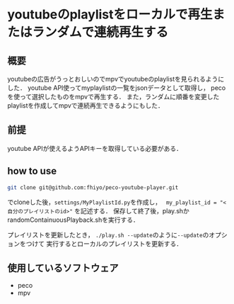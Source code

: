 # youtubeのplaylistをローカルで再生またはランダムで連続再生する

## 概要
youtubeの広告がうっとおしいのでmpvでyoutubeのplaylistを見られるようにした．
youtube API使ってmyplaylistの一覧をjsonデータとして取得し，
pecoを使って選択したものをmpvで再生する．
また，ランダムに順番を変更したplaylistを作成してmpvで連続再生できるようにもした．


## 前提
youtube APIが使えるようAPIキーを取得している必要がある．

## how to use

```sh
git clone git@github.com:fhiyo/peco-youtube-player.git
```

でcloneした後，`settings/MyPlaylistId.py`を作成し，
` my_playlist_id = "<自分のプレイリストのid>"`
を記述する．
保存して終了後，play.shかrandomContainuousPlayback.shを実行する．

プレイリストを更新したとき，
`./play.sh --update`のように`--update`のオプションをつけて
実行するとローカルのプレイリストを更新する．


## 使用しているソフトウェア
- peco
- mpv
